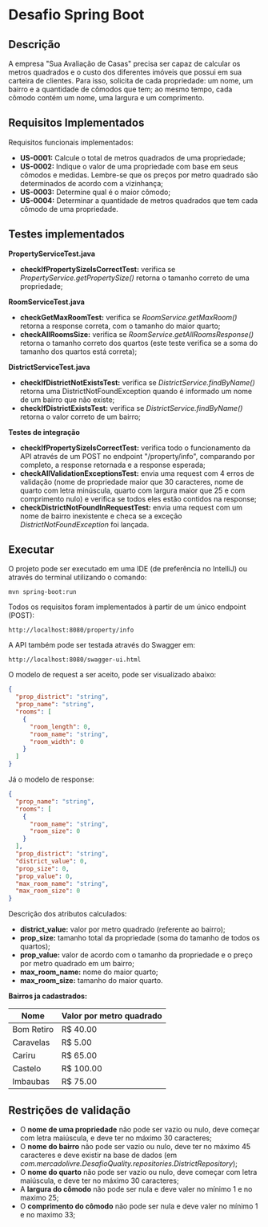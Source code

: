 # Desafio Spring Boot

## Descrição
A empresa "Sua Avaliação de Casas" precisa ser capaz de calcular os metros quadrados e o custo dos diferentes imóveis 
que possui em sua carteira de clientes.
Para isso, solicita de cada propriedade: um nome, um bairro e a quantidade de cômodos que tem; ao mesmo tempo, cada 
cômodo contém um nome, uma largura e um comprimento.

## Requisitos Implementados

Requisitos funcionais implementados:
* **US-0001:** Calcule o total de metros quadrados de uma propriedade;
* **US-0002:** Indique o valor de uma propriedade com base em seus cômodos e medidas. Lembre-se que os preços por metro quadrado são determinados de acordo com a vizinhança;
* **US-0003:** Determine qual é o maior cômodo;
* **US-0004:** Determinar a quantidade de metros quadrados que tem cada cômodo de uma propriedade.


## Testes implementados

**PropertyServiceTest.java**

* **checkIfPropertySizeIsCorrectTest:** verifica se *PropertyService.getPropertySize()* retorna o tamanho correto de uma 
  propriedade;
  
**RoomServiceTest.java**

* **checkGetMaxRoomTest:** verifica se *RoomService.getMaxRoom()* retorna a response correta, com o tamanho do maior 
  quarto;
* **checkAllRoomsSize:** verifica se *RoomService.getAllRoomsResponse()* retorna o tamanho correto dos quartos (este 
  teste verifica se a soma do tamanho dos quartos está correta);
  
**DistrictServiceTest.java**

* **checkIfDistrictNotExistsTest:** verifica se *DistrictService.findByName()* retorna uma DistrictNotFoundException 
  quando é informado um nome de um bairro que não existe;
* **checkIfDistrictExistsTest:** verifica se *DistrictService.findByName()* retorna o valor correto de um bairro;
  
**Testes de integração**

* **checkIfPropertySizeIsCorrectTest:** verifica todo o funcionamento da API através de um POST no endpoint 
  "/property/info", comparando por completo, a response retornada e a response esperada;
* **checkAllValidationExceptionsTest:** envia uma request com 4 erros de validação (nome de propriedade maior que 30 
  caracteres, nome de quarto com letra minúscula, quarto com largura maior que 25 e com comprimento nulo) e verifica 
  se todos eles estão contidos na response;
* **checkDistrictNotFoundInRequestTest:** envia uma request com um nome de bairro inexistente e checa se a exceção 
  *DistrictNotFoundException* foi lançada.

## Executar

O projeto pode ser executado em uma IDE (de preferência no IntelliJ) ou através do terminal utilizando o comando:

```
mvn spring-boot:run
```

Todos os requisitos foram implementados à partir de um único endpoint (POST):

```
http://localhost:8080/property/info
```

A API também pode ser testada através do Swagger em:

```
http://localhost:8080/swagger-ui.html
```

O modelo de request a ser aceito, pode ser visualizado abaixo:
```json
{
  "prop_district": "string",
  "prop_name": "string",
  "rooms": [
    {
      "room_length": 0,
      "room_name": "string",
      "room_width": 0
    }
  ] 
}
```

Já o modelo de response:
```json
{
  "prop_name": "string",
  "rooms": [
    {
      "room_name": "string",
      "room_size": 0
    }
  ],
  "prop_district": "string",
  "district_value": 0,
  "prop_size": 0,
  "prop_value": 0,
  "max_room_name": "string",
  "max_room_size": 0
}
```

Descrição dos atributos calculados:
* **district_value:** valor por metro quadrado (referente ao bairro);
* **prop_size:** tamanho total da propriedade (soma do tamanho de todos os quartos);
* **prop_value:** valor de acordo com o tamanho da propriedade e o preço por metro quadrado em um bairro;
* **max_room_name:** nome do maior quarto;
* **max_room_size:** tamanho do maior quarto.

**Bairros ja cadastrados:**

Nome | Valor por metro quadrado
--- | --- | 
Bom Retiro | R$ 40.00|
Caravelas | R$ 5.00 |
Cariru | R$ 65.00 | 
Castelo | R$ 100.00 | 
Imbaubas | R$ 75.00 | 

## Restrições de validação

* O **nome de uma propriedade** não pode ser vazio ou nulo, deve começar com letra maiúscula, e deve ter no máximo 
  30 caracteres;
* O **nome do bairro** não pode ser vazio ou nulo, deve ter no máximo 45 caracteres e deve existir na base de dados 
  (em *com.mercadolivre.DesafioQuality.repositories.DistrictRepository*);
* O **nome do quarto** não pode ser vazio ou nulo, deve começar com letra maiúscula, e deve ter no máximo
  30 caracteres;
* A **largura do cômodo** não pode ser nula e deve valer no mínimo 1 e no maximo 25;
* O **comprimento do cômodo** não pode ser nula e deve valer no mínimo 1 e no maximo 33;
